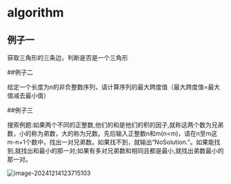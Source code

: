 # algorithm

## 例子一

获取三角形的三条边，判断是否是一个三角形

##例子二

给定一个长度为n的非负整数序列，请计算序列的最大跨度值（最大跨度值=最大值减去最小值）

##例子三

搜索例题:如果两个不同的正整数,他们的和是他们的积的因子,就称这两个数为兄弟数，小的称为弟数，大的称为兄数。先后输入正整数n和m(n<m)，请在n至m这m-n+1个数中，找出一对兄弟数。如果找不到，就输出“NoSolution.”。如果能找到,就找出和最小的那一对;如果有多对兄弟数和相同且都是最小,就找出弟数最小的那一对。

![image-20241214123715103](/Users/mingk/Library/Application%20Support/typora-user-images/image-20241214123715103.png)